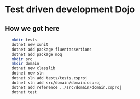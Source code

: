 # Test driven development Dojo

## How we got here

```bash
   mkdir tests
   dotnet new xunit
   dotnet add package fluentassertions
   dotnet add package moq
   mkdir src
   mkdir domain
   dotnet new classlib
   dotnet new sln
   dotnet sln add tests/tests.csproj
   dotnet sln add src/domain/domain.csproj
   dotnet add reference ../src/domain/domain.csproj
   dotnet test
```
